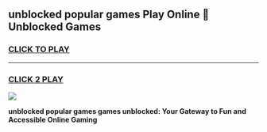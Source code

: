 
## unblocked popular games Play Online 👋 Unblocked Games
<h3>
<a href="https://premium.freeplayer.one?title=unblocked_popular_games&ref=19F">CLICK TO PLAY</a></h3>
<hr>

<h3>
<a href="https://premium.freeplayer.one?title=unblocked_popular_games&ref=19F">CLICK 2 PLAY</a>
  
</h3>

<a href="https://premium.freeplayer.one?title=unblocked_popular_games&ref=19F"><img src="https://clearcache.store/games.png"></a>


**unblocked popular games games unblocked: Your Gateway to Fun and Accessible Online Gaming**
